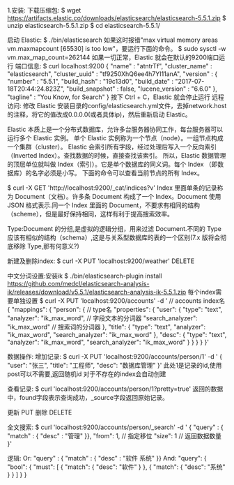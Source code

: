 1.安装:
下载压缩包:
$ wget https://artifacts.elastic.co/downloads/elasticsearch/elasticsearch-5.5.1.zip
$ unzip elasticsearch-5.5.1.zip
$ cd elasticsearch-5.5.1/ 

启动 Elastic:
$ ./bin/elasticsearch
如果这时报错"max virtual memory areas vm.maxmapcount [65530] is too low"，要运行下面的命令。
$ sudo sysctl -w vm.max_map_count=262144
如果一切正常，Elastic 就会在默认的9200端口运行
端口信息:
$ curl localhost:9200
{
  "name" : "atntrTf",
  "cluster_name" : "elasticsearch",
  "cluster_uuid" : "tf9250XhQ6ee4h7YI11anA",
  "version" : {
    "number" : "5.5.1",
    "build_hash" : "19c13d0",
    "build_date" : "2017-07-18T20:44:24.823Z",
    "build_snapshot" : false,
    "lucene_version" : "6.6.0"
  },
  "tagline" : "You Know, for Search"
}
按下 Ctrl + C，Elastic 就会停止运行
远程访问:
修改 Elastic 安装目录的config/elasticsearch.yml文件，去掉network.host的注释，将它的值改成0.0.0.0(或者具体ip)，然后重新启动 Elastic。

Elastic 本质上是一个分布式数据库，允许多台服务器协同工作，每台服务器可以运行多个 Elastic 实例。
单个 Elastic 实例称为一个节点（node）。一组节点构成一个集群（cluster）。
Elastic 会索引所有字段，经过处理后写入一个反向索引（Inverted Index）。查找数据的时候，直接查找该索引。
所以，Elastic 数据管理的顶层单位就叫做 Index（索引）。它是单个数据库的同义词。每个 Index （即数据库）的名字必须是小写。
下面的命令可以查看当前节点的所有 Index。

$ curl -X GET 'http://localhost:9200/_cat/indices?v'
Index 里面单条的记录称为 Document（文档）。许多条 Document 构成了一个 Index。Document 使用 JSON 格式表示.同一个 Index 里面的 Document，不要求有相同的结构（scheme），但是最好保持相同，这样有利于提高搜索效率。

Type:Document 的分组,是虚拟的逻辑分组，用来过滤 Document.不同的 Type 应该有相似的结构（schema）,这是与关系型数据库的表的一个区别(7.x 版将会彻底移除 Type,那有何意义?)

新建及删除index:
$ curl -X PUT 'localhost:9200/weather'     DELETE 

中文分词设置:安装ik
$ ./bin/elasticsearch-plugin install https://github.com/medcl/elasticsearch-analysis-ik/releases/download/v5.5.1/elasticsearch-analysis-ik-5.5.1.zip
每个index需要单独设置
$ curl -X PUT 'localhost:9200/accounts' -d '    // accounts index名
{
  "mappings": {
    "person": {  // type名
      "properties": {
        "user": {
          "type": "text",
          "analyzer": "ik_max_word",  // 字段文本的分词器
          "search_analyzer": "ik_max_word"  // 搜索词的分词器
        },
        "title": {
          "type": "text",
          "analyzer": "ik_max_word",
          "search_analyzer": "ik_max_word"
        },
        "desc": {
          "type": "text",
          "analyzer": "ik_max_word",
          "search_analyzer": "ik_max_word"
        }
      }
    }
  }
}'

数据操作:
增加记录:
$ curl -X PUT 'localhost:9200/accounts/person/1' -d '
{
  "user": "张三",
  "title": "工程师",
  "desc": "数据库管理"
}' 
此处1是记录的id,使用post可以不需要,返回随机id
对于不存在的index会自动创建

查看记录:
$ curl 'localhost:9200/accounts/person/1?pretty=true'
返回的数据中，found字段表示查询成功，_source字段返回原始记录。

更新 PUT   删除 DELETE

全文搜索:
$ curl 'localhost:9200/accounts/person/_search'  -d '
{
  "query" : { "match" : { "desc" : "管理" }},
  "from": 1, // 指定移位
  "size": 1  // 返回数据数量
}'

逻辑:
Or: "query" : { "match" : { "desc" : "软件 系统" }}
And:
"query": {
    "bool": {
      "must": [
        { "match": { "desc": "软件" } },
        { "match": { "desc": "系统" } }
      ]
    }
  }